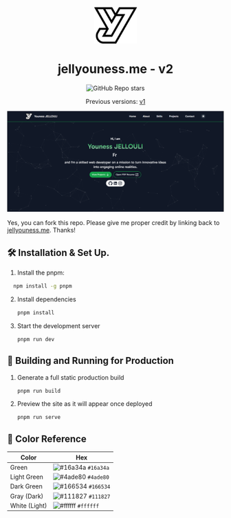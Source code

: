 <div align="center">
  <img alt="Logo" src="https://github.com/JellYouness/portfolio-v2/blob/master/assets/Logo.png" width="100" />
</div>
<h1 align="center">
  jellyouness.me - v2 
</h1>
<p align="center">
  <img alt="GitHub Repo stars" src="https://img.shields.io/github/stars/JellYouness/portfolio-v2">
</p>
<p align="center">
  Previous versions:
  <a href="https://jellyouness.vercel.app" target="_blank">v1</a>
</p>

![demo](https://github.com/JellYouness/portfolio-v2/blob/master/public/images/projects/portfolio-v2.png)

Yes, you can fork this repo. Please give me proper credit by linking back to [jellyouness.me](https://jellyouness.me). Thanks!

## 🛠 Installation & Set Up.

1. Install the pnpm:

```sh
  npm install -g pnpm
```

2. Install dependencies

   ```sh
   pnpm install
   ```

3. Start the development server

   ```sh
   pnpm run dev
   ```

## 🚀 Building and Running for Production

1. Generate a full static production build

   ```sh
   pnpm run build
   ```

1. Preview the site as it will appear once deployed

   ```sh
   pnpm run serve
   ```

## 🎨 Color Reference

| Color         | Hex                                                                |
| ------------- | ------------------------------------------------------------------ |
| Green         | ![#16a34a](https://via.placeholder.com/10/16a34a?text=+) `#16a34a` |
| Light Green   | ![#4ade80](https://via.placeholder.com/10/4ade80?text=+) `#4ade80` |
| Dark Green    | ![#166534](https://via.placeholder.com/10/166534?text=+) `#166534` |
| Gray (Dark)   | ![#111827](https://via.placeholder.com/10/111827?text=+) `#111827` |
| White (Light) | ![#ffffff](https://via.placeholder.com/10/ffffff?text=+) `#ffffff` |
